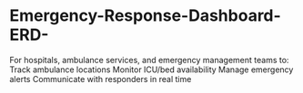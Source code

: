 # Emergency-Response-Dashboard-ERD-
For hospitals, ambulance services, and emergency management teams to:  Track ambulance locations  Monitor ICU/bed availability  Manage emergency alerts  Communicate with responders in real time
